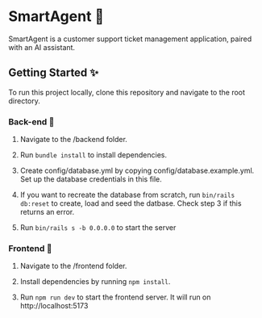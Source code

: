 # SmartAgent 💬
SmartAgent is a customer support ticket management application, paired with an AI assistant.

<!-- ## Goals 🏆 -->

<!-- ## Features ✅ -->

## Getting Started ✨
To run this project locally, clone this repository and navigate to the root directory.

### Back-end 🚅
1. Navigate to the /backend folder.

2. Run ```bundle install``` to install dependencies.

3. Create config/database.yml by copying config/database.example.yml. Set up the database credentials in this file.

4. If you want to recreate the database from scratch, run ```bin/rails db:reset``` to create, load and seed the datbase. Check step 3 if this returns an error.

5. Run ```bin/rails s -b 0.0.0.0``` to start the server

### Frontend 🚀
1. Navigate to the /frontend folder.

2. Install dependencies by running ```npm install```.
3. Run ```npm run dev``` to start the frontend server. It will run on http://localhost:5173
